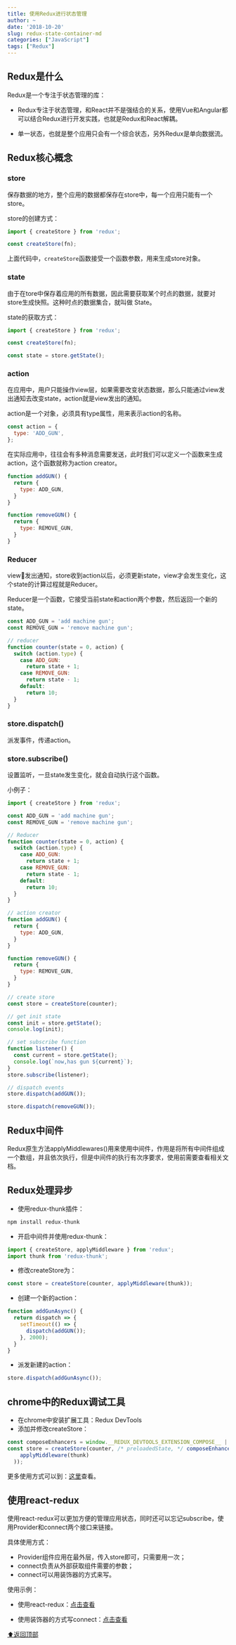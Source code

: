 ```yaml
---
title: 使用Redux进行状态管理
author: ~
date: '2018-10-20'
slug: redux-state-container-md
categories: ["JavaScript"]
tags: ["Redux"]
---
```


<div id="top">

## Redux是什么

Redux是一个专注于状态管理的库：

* Redux专注于状态管理，和React并不是强结合的关系，使用Vue和Angular都可以结合Redux进行开发实践，也就是Redux和React解耦。

* 单一状态，也就是整个应用只会有一个综合状态，另外Redux是单向数据流。


## Redux核心概念

### store

保存数据的地方，整个应用的数据都保存在store中，每一个应用只能有一个store。

store的创建方式：

```javascript
import { createStore } from 'redux';

const createStore(fn);
```

上面代码中，`createStore`函数接受一个函数参数，用来生成store对象。

### state

由于在tore中保存着应用的所有数据，因此需要获取某个时点的数据，就要对store生成快照。这种时点的数据集合，就叫做 State。

state的获取方式：

```javascript
import { createStore } from 'redux';

const createStore(fn);

const state = store.getState();
```

### action

在应用中，用户只能操作view层，如果需要改变状态数据，那么只能通过view发出通知去改变state，action就是view发出的通知。

action是一个对象，必须具有type属性，用来表示action的名称。

```javascript
const action = {
  type: 'ADD_GUN',
};
```

在实际应用中，往往会有多种消息需要发送，此时我们可以定义一个函数来生成action，这个函数就称为action creator。

```javascript
function addGUN() {
  return {
    type: ADD_GUN,
  }
}

function removeGUN() {
  return {
    type: REMOVE_GUN,
  }
}
```

### Reducer

view发出通知，store收到action以后，必须更新state，view才会发生变化，这个state的计算过程就是Reducer。

Reducer是一个函数，它接受当前state和action两个参数，然后返回一个新的state。

```javascript
const ADD_GUN = 'add machine gun';
const REMOVE_GUN = 'remove machine gun';

// reducer
function counter(state = 0, action) {
  switch (action.type) {
    case ADD_GUN:
      return state + 1;
    case REMOVE_GUN:
      return state - 1;
    default:
      return 10;
  }
}
```

### store.dispatch()

派发事件，传递action。

### store.subscribe()

设置监听，一旦state发生变化，就会自动执行这个函数。

小例子：

```javascript
import { createStore } from 'redux';

const ADD_GUN = 'add machine gun';
const REMOVE_GUN = 'remove machine gun';

// Reducer
function counter(state = 0, action) {
  switch (action.type) {
    case ADD_GUN:
      return state + 1;
    case REMOVE_GUN:
      return state - 1;
    default:
      return 10;
  }
}

// action creator
function addGUN() {
  return {
    type: ADD_GUN,
  }
}

function removeGUN() {
  return {
    type: REMOVE_GUN,
  }
}

// create store
const store = createStore(counter);

// get init state
const init = store.getState();
console.log(init);

// set subscribe function
function listener() {
  const current = store.getState();
  console.log(`now,has gun ${current}`);
}
store.subscribe(listener);

// dispatch events
store.dispatch(addGUN());

store.dispatch(removeGUN());
```

## Redux中间件

Redux原生方法applyMiddlewares()用来使用中间件，作用是将所有中间件组成一个数组，并且依次执行，但是中间件的执行有次序要求，使用前需要查看相关文档。


## Redux处理异步

* 使用redux-thunk插件：

```bash
npm install redux-thunk
```

* 开启中间件并使用redux-thunk：

```javascript
import { createStore, applyMiddleware } from 'redux';
import thunk from 'redux-thunk';
```

* 修改createStore为：

```javascript
const store = createStore(counter, applyMiddleware(thunk));
```
* 创建一个新的action：

```javascript
function addGunAsync() {
  return dispatch => {
    setTimeout(() => {
      dispatch(addGUN());
    }, 2000);
  }
}
```
* 派发新建的action：
```javascript
store.dispatch(addGunAsync());
```

## chrome中的Redux调试工具

* 在chrome中安装扩展工具：Redux DevTools
* 添加并修改createStore：

```javascript
const composeEnhancers = window.__REDUX_DEVTOOLS_EXTENSION_COMPOSE__ || compose;
const store = createStore(counter, /* preloadedState, */ composeEnhancers(
    applyMiddleware(thunk)
  ));
```

更多使用方式可以到：[这里](https://github.com/zalmoxisus/redux-devtools-extension)查看。

## 使用react-redux

使用react-redux可以更加方便的管理应用状态，同时还可以忘记subscribe，使用Provider和connect两个接口来链接。

具体使用方式：

* Provider组件应用在最外层，传入store即可，只需要用一次；
* connect负责从外部获取组件需要的参数；
* connect可以用装饰器的方式来写。

使用示例：
* 使用react-redux：[点击查看](https://github.com/z2x/Feed-Up/commit/1cd34ce1fe6b5185912dbb578627c0c91def6a09)

* 使用装饰器的方式写connect：[点击查看](https://github.com/z2x/Feed-Up/commit/e6f011d916cf7978975c58b6c521926ef9d32092)

[⬆返回顶部](#top)